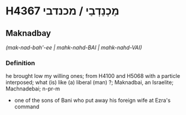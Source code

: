 # H4367 מַכְנַדְבַי / מכנדבי

## Maknadbay

_(mak-nad-bah'-ee | mahk-nahd-BAI | mahk-nahd-VAI)_

### Definition

he brought low my willing ones; from H4100 and H5068 with a particle interposed; what (is) like (a) liberal (man) ?; Maknadbai, an Israelite; Machnadebai; n-pr-m

- one of the sons of Bani who put away his foreign wife at Ezra's command
